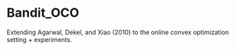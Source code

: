 # Bandit_OCO

Extending Agarwal, Dekel, and Xiao (2010) to the online convex optimization setting + experiments.
